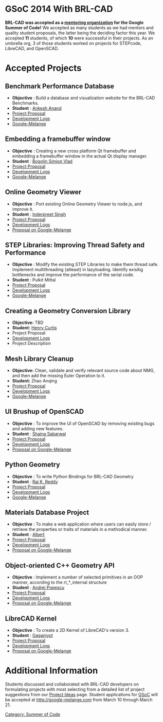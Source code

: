 # GSoC 2014 With BRL-CAD

**BRL-CAD was accepted as a [mentoring
organization](http://www.google-melange.com/) for the Google Summer of
Code!** We accepted as many students as we had mentors and quality
student proposals, the latter being the deciding factor this year. We
accepted **11** students, of which **10** were successful in their
projects. As an umbrella org, 3 of those students worked on projects for
STEPcode, LibreCAD, and OpenSCAD.

# Accepted Projects

## Benchmark Performance Database

-   **Objective** : Build a database and visualization website for the
    BRL-CAD Benchmarks.
-   **Student** : [Ankesh Anand](/wiki/user/Ankeshanand)
-   [Project Proposal](/wiki/user/Ankeshanand/GSoC14/proposal)
-   [Development Logs](/wiki/user/Ankeshanand/GSoC14/logs)
-   [Google-Melange](http://www.google-melange.com/gsoc/project/details/google/gsoc2014/ankeshanand/5750085036015616)

## Embedding a framebuffer window

-   **Objective** : Creating a new cross platform Qt framebuffer and
    embedding a framebuffer window in the actual Qt display manager.
-   **Student** : [Bogolin Simion Vlad](/wiki/user/Vladbogolin)
-   [Project Proposal](/wiki/user/Vladbogolin/Proposal/EmbeddingFrameBuffer)
-   [Development Logs](/wiki/user/Vladbogolin/GSoC2014/Logs)
-   [Google-Melange](https://www.google-melange.com/gsoc/project/details/google/gsoc2014/vladbogolin/5812572515205120)

## Online Geometry Viewer

-   **Objective** : Port existing Online Geometry Viewer to node.js, and
    improve it.
-   **Student** : [Inderpreet Singh](/wiki/user/Inderpreet)
-   [Project Proposal](/wiki/user/Inderpreet/OGV_Proposal)
-   [Development Logs](/wiki/user/Inderpreet/GSoC14/logs)
-   [Proposal on Google-Melange](http://www.google-melange.com/gsoc/proposal/public/google/gsoc2014/ishwerdas/5649050225344512)

## STEP Libraries: Improving Thread Safety and Performance

-   **Objective** : Modify the existing STEP Libraries to make them
    thread safe. Implement multithreading (atleast) in lazyloading.
    Identify exisitig bottlenecks and improve the performance of the
    serial code.
-   **Student** : Pulkit Mittal
-   [Project Proposal](/wiki/user/Pulkit%20Mittal/GSOC2014/proposal)
-   [Development Logs](/wiki/user/Pulkit%20Mittal/GSOC2014/logs)
-   [Google-Melange](https://www.google-melange.com/gsoc/proposal/review/student/google/gsoc2014/hoiji/5629499534213120)

## Creating a Geometry Conversion Library

-   **Objective:** TBD
-   **Student:** [Henry Curtis](/wiki/user/Hcurtis0010)
-   Project Proposal
-   [Development Logs](/wiki/user/Hcurtis0010/GSoC2014/logs)
-   Project Description

## Mesh Library Cleanup

-   **Objective:** Clean, validate and verify relevant source code about
    NMG, and then add the missing Euler Operation to it.
-   **Student:** Zhao Anqing
-   [Project Proposal](/wiki/user/Clouddrift/GSoC2014)
-   [Development Logs](/wiki/user/Clouddrift/GSoC2014/Logs)
-   [Google-Melange](https://www.google-melange.com/gsoc/proposal/review/student/google/gsoc2014/clouddrift/5668600916475904)

## UI Brushup of OpenSCAD

-   **Objective** : To improve the UI of OpenSCAD by removing existing
    bugs and adding new features.
-   **Student** : [Shaina Sabarwal](/wiki/user/Shainasabarwal)
-   [Project Proposal](/wiki/user/Shainasabarwal/Openscad_UI_Brushup)
-   [Development Logs](/wiki/user/Shainasabarwal/GSoC14/logs)
-   [Proposal on Google-Melange](http://www.google-melange.com/gsoc/proposal/review/student/google/gsoc2014/shaina/5629499534213120)

## Python Geometry

-   **Objective** : To write Python Bindings for BRL-CAD Geometry
-   **Student** : [Raj K. Reddy](/wiki/user/Krajkreddy/main)
-   [Project Proposal](/wiki/user/Krajkreddy/GSOC14/proposal)
-   [Development Logs](/wiki/user/Krajkreddy/GSOC14/summary)
-   [Google-Melange](http://www.google-melange.com/gsoc/project/details/google/gsoc2014/krajkreddy/5766466041282560)

## Materials Database Project

-   **Objective** : To make a web application where users can easily
    store / retrieve the properties or traits of materials in a
    methodical manner.
-   **Student** : [Albert](/wiki/user/Albertcoder)
-   [Project Proposal](/wiki/user/Albertcoder/Proposal/materialdatabase)
-   [Development Logs](/wiki/user/Albertcoder/GSoC2014/logs)
-   [Proposal on Google-Melange](http://www.google-melange.com/gsoc/proposal/public/google/gsoc2014/albertcoder/5629499534213120)

## Object-oriented C++ Geometry API

-   **Objective** : Implement a number of selected primitives in an OOP
    manner, according to the rt_\*_internal structure
-   **Student** : [Andrei Popescu](/wiki/user/Popescu.andrei1991)
-   [Project Proposal](/wiki/user/Popescu.andrei1991/proposal2014)
-   [Development Logs](/wiki/user/Popescu.andrei1991/devlogs2014)
-   [Proposal on Google-Melange](https://www.google-melange.com/gsoc/project/details/google/gsoc2014/popescuandrei/5653164804014080)

## LibreCAD Kernel

-   **Objective** : To create a 2D Kernel of LibreCAD's version 3.
-   **Student** :
    [Gaganjyot](/wiki/user/Gaganjyotsingh)
-   [Project Proposal](/wiki/user/Gaganjyotsingh/Proposal/LibreCADkickoff)
-   [Development Logs](http://codebasement.wordpress.com/)
-   [Proposal on Google-Melange](http://www.google-melange.com/gsoc/proposal/review/student/google/gsoc2014/gaganjyot/5662278724616192)

# Additional Information

Students discussed and collaborated with BRL-CAD developers on
formulating projects with most selecting from a detailed list of
project suggestions from our [Project Ideas](Project_Ideas.md)
page. Student applications for [GSoC](../Google_Summer_of_Code.md)
will be accepted at <http://google-melange.com> from March 10 through
March 21.

[Category: Summer of Code](Category:_Summer_of_Code.md)
